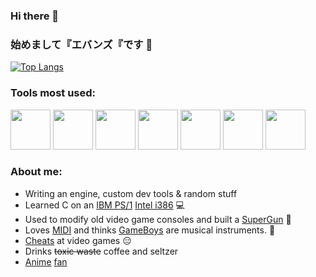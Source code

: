 ### Hi there 👋
### 始めまして『エバンズ『です 👋

[![Top Langs](https://github-readme-stats.vercel.app/api/top-langs/?username=wtfsystems&layout=compact&theme=outrun)](https://github.com/anuraghazra/github-readme-stats)

### Tools most used:
<p float="left">
  <a href="https://archlinux.org"><img src="https://raw.githubusercontent.com/wtfsystems/wtfsystems/main/images/arch.png" height="64"/></a>
  <a href="https://gcc.gnu.org"><img src="https://raw.githubusercontent.com/wtfsystems/wtfsystems/main/images/gcc-logo.png" height="64"/></a>
  <a href="https://www.python.org"><img src=https://raw.githubusercontent.com/wtfsystems/wtfsystems/main/images/Python_logo_icon.png height="64"/></a>
  <a href="https://www.mozilla.org"><img src="https://raw.githubusercontent.com/wtfsystems/wtfsystems/main/images/firefox.png" height="64"/></a>
  <a href="https://code.visualstudio.com"><img src="https://raw.githubusercontent.com/wtfsystems/wtfsystems/main/images/code.png" height="64"/></a>
  <a href="https://hyper.is"><img src="https://raw.githubusercontent.com/wtfsystems/wtfsystems/main/images/hyper.png" height="64"/></a>
  <a href="https://simplenote.com"><img src="https://raw.githubusercontent.com/wtfsystems/wtfsystems/main/images/simplenote.png" height="64"/></a>
</p>

### About me:
- Writing an engine, custom dev tools & random stuff
- Learned C on an [IBM PS/1](https://en.wikipedia.org/wiki/IBM_PS/1) [Intel i386](https://en.wikipedia.org/wiki/I386) :computer:
- Used to modify old video game consoles and built a [SuperGun](https://en.wikipedia.org/wiki/SuperGun) :space_invader:
- Loves [MIDI](https://en.wikipedia.org/wiki/MIDI) and thinks [GameBoys](https://en.wikipedia.org/wiki/Game_Boy) are musical instruments.  :musical_keyboard:
- [Cheats](https://github.com/EUA/wxHexEditor) at video games :expressionless:
- Drinks ~~toxic waste~~ coffee and seltzer
- [Anime](https://en.wikipedia.org/wiki/Mobile_Suit_Gundam) [fan](https://en.touhouwiki.net/wiki/Touhou_Wiki)
